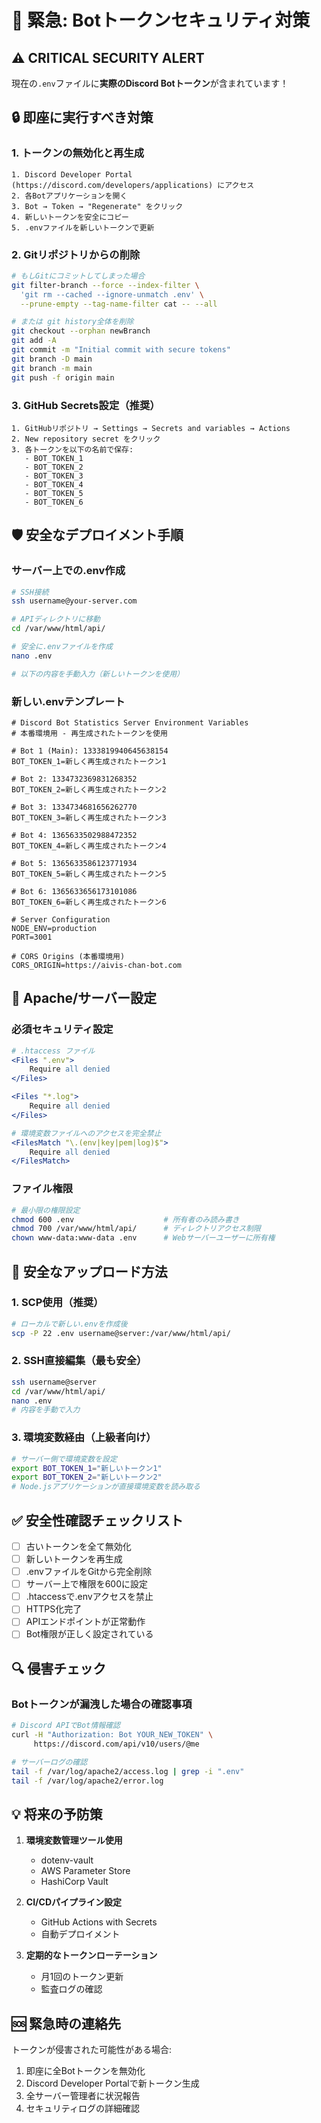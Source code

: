 # 🚨 緊急: Botトークンセキュリティ対策

## ⚠️ CRITICAL SECURITY ALERT

現在の`.env`ファイルに**実際のDiscord Botトークン**が含まれています！

## 🔒 即座に実行すべき対策

### 1. **トークンの無効化と再生成**
```
1. Discord Developer Portal (https://discord.com/developers/applications) にアクセス
2. 各Botアプリケーションを開く
3. Bot → Token → "Regenerate" をクリック
4. 新しいトークンを安全にコピー
5. .envファイルを新しいトークンで更新
```

### 2. **Gitリポジトリからの削除**
```bash
# もしGitにコミットしてしまった場合
git filter-branch --force --index-filter \
  'git rm --cached --ignore-unmatch .env' \
  --prune-empty --tag-name-filter cat -- --all

# または git history全体を削除
git checkout --orphan newBranch
git add -A
git commit -m "Initial commit with secure tokens"
git branch -D main
git branch -m main
git push -f origin main
```

### 3. **GitHub Secrets設定（推奨）**
```
1. GitHubリポジトリ → Settings → Secrets and variables → Actions
2. New repository secret をクリック
3. 各トークンを以下の名前で保存:
   - BOT_TOKEN_1
   - BOT_TOKEN_2
   - BOT_TOKEN_3
   - BOT_TOKEN_4
   - BOT_TOKEN_5
   - BOT_TOKEN_6
```

## 🛡️ 安全なデプロイメント手順

### サーバー上での.env作成
```bash
# SSH接続
ssh username@your-server.com

# APIディレクトリに移動
cd /var/www/html/api/

# 安全に.envファイルを作成
nano .env

# 以下の内容を手動入力（新しいトークンを使用）
```

### 新しい.envテンプレート
```env
# Discord Bot Statistics Server Environment Variables
# 本番環境用 - 再生成されたトークンを使用

# Bot 1 (Main): 1333819940645638154
BOT_TOKEN_1=新しく再生成されたトークン1

# Bot 2: 1334732369831268352
BOT_TOKEN_2=新しく再生成されたトークン2

# Bot 3: 1334734681656262770
BOT_TOKEN_3=新しく再生成されたトークン3

# Bot 4: 1365633502988472352
BOT_TOKEN_4=新しく再生成されたトークン4

# Bot 5: 1365633586123771934
BOT_TOKEN_5=新しく再生成されたトークン5

# Bot 6: 1365633656173101086
BOT_TOKEN_6=新しく再生成されたトークン6

# Server Configuration
NODE_ENV=production
PORT=3001

# CORS Origins (本番環境用)
CORS_ORIGIN=https://aivis-chan-bot.com
```

## 🔧 Apache/サーバー設定

### 必須セキュリティ設定
```apache
# .htaccess ファイル
<Files ".env">
    Require all denied
</Files>

<Files "*.log">
    Require all denied
</Files>

# 環境変数ファイルへのアクセスを完全禁止
<FilesMatch "\.(env|key|pem|log)$">
    Require all denied
</FilesMatch>
```

### ファイル権限
```bash
# 最小限の権限設定
chmod 600 .env                    # 所有者のみ読み書き
chmod 700 /var/www/html/api/      # ディレクトリアクセス制限
chown www-data:www-data .env      # Webサーバーユーザーに所有権
```

## 🚀 安全なアップロード方法

### 1. SCP使用（推奨）
```bash
# ローカルで新しい.envを作成後
scp -P 22 .env username@server:/var/www/html/api/
```

### 2. SSH直接編集（最も安全）
```bash
ssh username@server
cd /var/www/html/api/
nano .env
# 内容を手動で入力
```

### 3. 環境変数経由（上級者向け）
```bash
# サーバー側で環境変数を設定
export BOT_TOKEN_1="新しいトークン1"
export BOT_TOKEN_2="新しいトークン2"
# Node.jsアプリケーションが直接環境変数を読み取る
```

## ✅ 安全性確認チェックリスト

- [ ] 古いトークンを全て無効化
- [ ] 新しいトークンを再生成
- [ ] .envファイルをGitから完全削除
- [ ] サーバー上で権限を600に設定
- [ ] .htaccessで.envアクセスを禁止
- [ ] HTTPS化完了
- [ ] APIエンドポイントが正常動作
- [ ] Bot権限が正しく設定されている

## 🔍 侵害チェック

### Botトークンが漏洩した場合の確認事項
```bash
# Discord APIでBot情報確認
curl -H "Authorization: Bot YOUR_NEW_TOKEN" \
     https://discord.com/api/v10/users/@me

# サーバーログの確認
tail -f /var/log/apache2/access.log | grep -i ".env"
tail -f /var/log/apache2/error.log
```

## 💡 将来の予防策

1. **環境変数管理ツール使用**
   - dotenv-vault
   - AWS Parameter Store
   - HashiCorp Vault

2. **CI/CDパイプライン設定**
   - GitHub Actions with Secrets
   - 自動デプロイメント

3. **定期的なトークンローテーション**
   - 月1回のトークン更新
   - 監査ログの確認

## 🆘 緊急時の連絡先

トークンが侵害された可能性がある場合:
1. 即座に全Botトークンを無効化
2. Discord Developer Portalで新トークン生成
3. 全サーバー管理者に状況報告
4. セキュリティログの詳細確認
